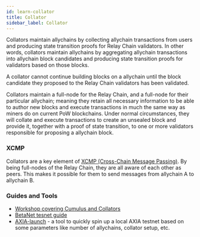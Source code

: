 ```yaml
---
id: learn-collator
title: Collator
sidebar_label: Collator
---
```


Collators maintain allychains by collecting allychain transactions from users and producing state transition proofs for Relay Chain validators. In other words, collators maintain allychains by aggregating allychain transactions into allychain block candidates and producing state transition proofs for validators based on those blocks.

A collator cannot continue building blocks on a allychain until the block candidate they proposed to the Relay Chain validators has been validated.

Collators maintain a full-node for the Relay Chain, and a full-node for their particular allychain; meaning they retain all necessary information to be able to author new blocks and execute transactions in much the same way as miners do on current PoW blockchains. Under normal circumstances, they will collate and execute transactions to create an unsealed block and provide it, together with a proof of state transition, to one or more validators responsible for proposing a allychain block.

### XCMP

Collators are a key element of [XCMP (Cross-Chain Message Passing)](learn-crosschain). By being full-nodes of the Relay Chain, they are all aware of each other as peers. This makes it possible for them to send messages from allychain A to allychain B.

### Guides and Tools

- [Workshop covering Cumulus and Collators](https://axlib.dev/cumulus-workshop/#/1-prep/1-compiling)
- [BetaNet tesnet guide](https://solar.wiki.AXIA.network/docs/en/build-allychains-betanet)
- [AXIA-launch](https://github.com/shawntabrizi/AXIA-launch) - a tool to quickly spin up a local AXIA testnet based on some parameters like number of allychains, collator setup, etc.
